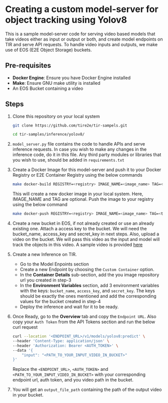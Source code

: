 # Creating a custom model-server for object tracking using Yolov8

This is a sample model-server code for serving video based models that take videos either as input or output or both, and create model endpoints on TIR and serve API requests. To handle video inputs and outputs, we make use of EOS (E2E Object Storage) buckets.

## Pre-requisites
* **Docker Engine**: Ensure you have Docker Engine installed
* **Make**: Ensure GNU make utility is installed
* An EOS Bucket containing a video

## Steps
1. Clone this repository on your local system
    ```bash
    git clone https://github.com/tire2e/tir-sampels.git
    ```
    ```bash
    cd tir-samples/inference/yolov8/
    ```

2. ``model_server.py`` file contains the code to handle APIs and serve inference requests. In case you wish to make any changes in the inference code, do it in this file. Any third party modules or libraries that you wish to use, should be added in ``requirements.txt``

3. Create a Docker Image for this model-server and push it to your Docker Registry or E2E Container Registry using the below commands
    ```bash
    make docker-build REGISTRY=<registry> IMAGE_NAME=<image_name> TAG=<tag>
    ```
    This will create a new docker image in your local system. Here, IMAGE_NAME and TAG are optional. Push the image to your registry using the below command
    ```bash
    make docker-push REGISTRY=<registry> IMAGE_NAME=<image_name> TAG=<tag>
    ```

4. Create a new bucket in EOS, if not already created or use an already existing one. Attach a access key to the bucket. We will need the bucket_name, access_key and secret_key in next steps. 
Also, upload a video on the bucket. We will pass this video as the input and model will track the objects in this video. A sample video is provided [here](https://github.com/tire2e/tir-samples/blob/master/inference/yolov8/input-videos/traffic.mp4)

5. Create a new Inference on TIR.
    
    * Go to the Model Enpoints section
    * Create a new Endpoint by choosing the ``Custom Container`` option.
    * In the **Container Details** sub-section, add the you image repository url you created in step-3
    * In the **Environment Variables** section, add 3 environment variables with the keys: ``bucket_name``, ``access_key``, and ``secret_key``.  The keys should be exactly the ones mentioned and add the corresponding values for the bucket created in step-4
    * Deploy the inference and wait for it to be ready.

6. Once Ready, go to the **Overview** tab and copy the ``Endpoint URL``. Also copy your ``Auth Token`` from the API Tokens section and run the below curl request
    ```bash
    curl --location '<ENDPOINT_URL>/v1/models/yolov8:predict' \
    --header 'Content-Type: application/json' \
    --header 'Authorization: Bearer <AUTH_TOKEN>' \
    --data '{
        "input": "<PATH_TO_YOUR_INPUT_VIDEO_IN_BUCKET>"
    }'
    ```
    Replace the ``<ENDPOINT_URL>``, ``<AUTH_TOKEN>`` and ``<PATH_TO_YOUR_INPUT_VIDEO_IN_BUCKET>`` with your corresponding endpoint url, auth token, and you video path in the bucket.

7. You will get an ``output_file_path`` containing the path of the output video in your bucket.
